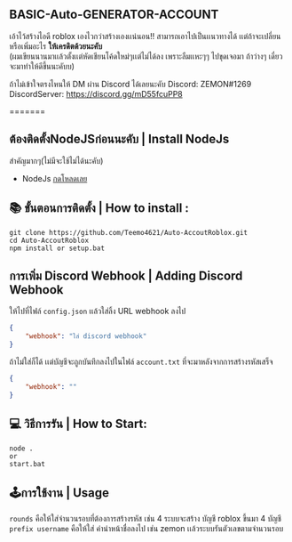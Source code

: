 ## BASIC-Auto-GENERATOR-ACCOUNT

เอ้าไว้สร้างไอดี roblox เองไวกว่าสร้างเองเเน่นอน!! สามารถเอาไปเป็นเเนวทางได้
เเต่ถ้าจะเปลี่ยนหรือเพิ่มอะไร **ให้เครดิตด้วยนะคับ**<br>
(ผมเขียนนานมาเเล้วตั้งเเต่หัดเชียนโค้ดใหม่ๆเเต่ไม่ได้ลง เพราะลืมเเหะๆๆ ไปขุดเจอมา ถ้าว่างๆ เดี๋ยวจะมาทำให้ดีขึ้นนะคับบ)

ถ้าไม่เข้าใจตรงไหนให้ DM ผ่าน Discord ได้เลยนะคับ
Discord: ZEMON#1269
DiscordServer: https://discord.gg/mD55fcuPP8

=======
## ต้องติดตั้งNodeJSก่อนนะคับ | Install NodeJs
สำคัญมากๆ(ไม่มีจะใช้ไม่ได้นะคับ)

* NodeJs [กดโหลดเลย](https://nodejs.org/en/)

## 📚 ขั้นตอนการติดตั้ง | How to install :

```node
git clone https://github.com/Teemo4621/Auto-AccoutRoblox.git
cd Auto-AccoutRoblox
npm install or setup.bat
```

## การเพิ่ม Discord Webhook | Adding Discord Webhook
ให้ไปที่ไฟล์ `config.json` เเล้วใส่ลิ้ง URL webhook ลงไป
```json
{
    "webhook": "ใส่ discord webhook"
}
```
ถ้าไม่ใส่ก็ได้ เเต่บัญชีจะถูกบันทึกลงไปในไฟล์ `account.txt` ที่จะมาหลังจากการสร้างรหัสเสร็จ
```json
{
    "webhook": ""
}
```

## 💻 วิธีการรัน | How to Start:

```node
node .
or
start.bat
```

## 🕹การใช้งาน | Usage
`rounds` คือให้ใส่จำนวนรอบที่ต้องการสร้างรหัส เช่น 4 ระบบจะสร้าง บัญชี roblox ขึ้นมา 4 บัญชี <br />
`prefix username` คือให้ใส่ คำนำหน้าชื่อลงไป เช่น zemon เเล้วระบบรันตัวเลขตามจำนวนรอบ <br />
